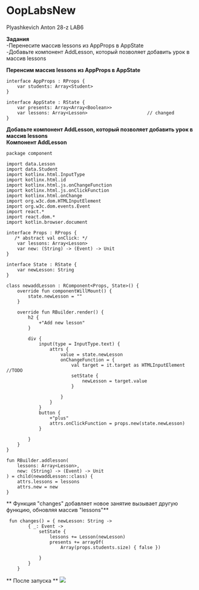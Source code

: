 # OopLabsNew
Plyashkevich Anton 28-z
LAB6

**Задания**
<br> -Перенесите массив lessons из AppProps в AppState
<br> -Добавьте компонент AddLesson, который позволяет добавить урок в массив lessons

**Перенсим массив lessons из AppProps в AppState**
```
interface AppProps : RProps {
    var students: Array<Student>
}

interface AppState : RState {
    var presents: Array<Array<Boolean>>
    var lessons: Array<Lesson>                      // changed
}
```
**Добавьте компонент AddLesson, который позволяет добавить урок в массив lessons**
**<br>Компонент AddLesson**
```
package component

import data.Lesson
import data.Student
import kotlinx.html.InputType
import kotlinx.html.id
import kotlinx.html.js.onChangeFunction
import kotlinx.html.js.onClickFunction
import kotlinx.html.onChange
import org.w3c.dom.HTMLInputElement
import org.w3c.dom.events.Event
import react.*
import react.dom.*
import kotlin.browser.document

interface Props : RProps {
   /* abstract val onClick: */
    var lessons: Array<Lesson>
    var new: (String) -> (Event) -> Unit
}

interface State : RState {
    var newLesson: String
}

class newaddLesson : RComponent<Props, State>() {
    override fun componentWillMount() {
        state.newLesson = ""
    }

    override fun RBuilder.render() {
        h2 {
            +"Add new lesson"
        }

        div {
            input(type = InputType.text) {
                attrs {
                    value = state.newLesson
                    onChangeFunction = {
                        val target = it.target as HTMLInputElement              //TODO
                        setState {
                            newLesson = target.value
                        }

                    }
                }
            }
            button {
                +"plus"
                attrs.onClickFunction = props.new(state.newLesson)
            }

        }
    }
}

fun RBuilder.addlesson(
    lessons: Array<Lesson>,
    new: (String) -> (Event) -> Unit
) = child(newaddLesson::class) {
    attrs.lessons = lessons
    attrs.new = new
}
```
** Функция "changes" добавляет новое занятие вызывает другую функцию, обновляя массив "lessons"**
```
 fun changes() = { newLesson: String ->
        { _: Event ->
            setState {
                lessons += Lesson(newLesson)
                presents += arrayOf(
                    Array(props.students.size) { false })

            }
        }
    }
 ```
 ** После запуска **
<img src=https://cdn.discordapp.com/attachments/407510344509030400/698845633792049162/unknown.png>
